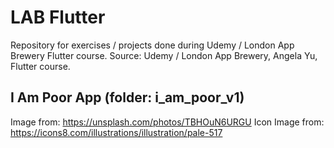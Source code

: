 # LAB Flutter
 Repository for exercises / projects done during Udemy / London App Brewery Flutter course.
 Source: Udemy / London App Brewery, Angela Yu, Flutter course.
 
## I Am Poor App (folder: i_am_poor_v1)
 Image from: https://unsplash.com/photos/TBHOuN6URGU
 Icon Image from: https://icons8.com/illustrations/illustration/pale-517